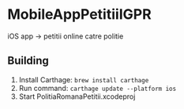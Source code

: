 # MobileAppPetitiiIGPR
iOS app -> petitii online catre politie

## Building ##
1. Install Carthage: `brew install carthage`
2. Run command: `carthage update --platform ios`
3. Start PolitiaRomanaPetitii.xcodeproj
